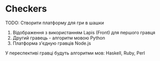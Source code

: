 # Checkers

TODO:
Створити платформу для гри в шашки
1. Відображення з використанням Lapis (Front) для першого гравця
2. Другий гравець - алгоритм мовою Python
3. Платформа з'єдную гравців Node.js

У переспективі гравці будуть алгоритми мов: Haskell, Ruby, Perl
